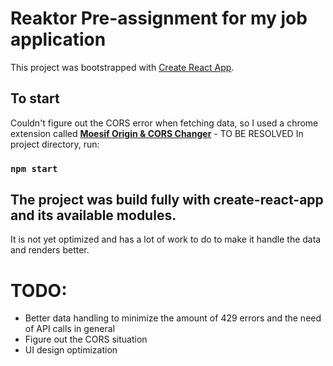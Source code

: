 # Reaktor Pre-assignment for my job application

This project was bootstrapped with [Create React App](https://github.com/facebook/create-react-app).

## To start

Couldn't figure out the CORS error when fetching data, so I used a chrome extension called **[Moesif Origin & CORS Changer](https://chrome.google.com/webstore/detail/moesif-origin-cors-change/digfbfaphojjndkpccljibejjbppifbc)** - TO BE RESOLVED
In project directory, run:

### `npm start`

## The project was build fully with create-react-app and its available modules.

It is not yet optimized and has a lot of work to do to make it handle the data and renders better.

# TODO:

- Better data handling to minimize the amount of 429 errors and the need of API calls in general
- Figure out the CORS situation
- UI design optimization
